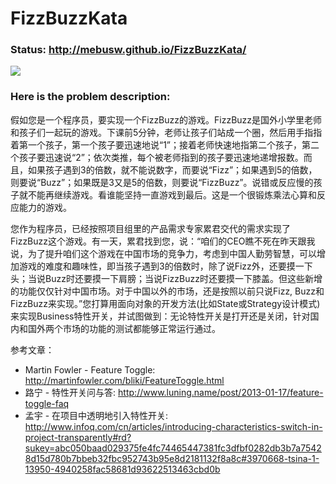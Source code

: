 FizzBuzzKata
============

### Status: http://mebusw.github.io/FizzBuzzKata/
![](https://travis-ci.org/mebusw/FizzBuzzKata.svg)

### Here is the problem description:

假如您是一个程序员，要实现一个FizzBuzz的游戏。FizzBuzz是国外小学里老师和孩子们一起玩的游戏。下课前5分钟，老师让孩子们站成一个圈，然后用手指指着第一个孩子，第一个孩子要迅速地说“1”；接着老师快速地指第二个孩子，第二个孩子要迅速说“2”；依次类推，每个被老师指到的孩子要迅速地递增报数。而且，如果孩子遇到3的倍数，就不能说数字，而要说“Fizz”；如果遇到5的倍数，则要说“Buzz”；如果既是3又是5的倍数，则要说“FizzBuzz”。说错或反应慢的孩子就不能再继续游戏。看谁能坚持一直游戏到最后。这是一个很锻炼乘法心算和反应能力的游戏。

您作为程序员，已经按照项目组里的产品需求专家累君交代的需求实现了FizzBuzz这个游戏。有一天，累君找到您，说：“咱们的CEO瞧不死在昨天跟我说，为了提升咱们这个游戏在中国市场的竞争力，考虑到中国人勤劳智慧，可以增加游戏的难度和趣味性，即当孩子遇到3的倍数时，除了说Fizz外，还要摸一下头；当说Buzz时还要摸一下肩膀；当说FizzBuzz时还要摸一下膝盖。但这些新增的功能仅仅针对中国市场。对于中国以外的市场，还是按照以前只说Fizz, Buzz和FizzBuzz来实现。”您打算用面向对象的开发方法(比如State或Strategy设计模式)来实现Business特性开关，并试图做到：无论特性开关是打开还是关闭，针对国内和国外两个市场的功能的测试都能够正常运行通过。

参考文章：
* Martin Fowler - Feature Toggle: http://martinfowler.com/bliki/FeatureToggle.html
* 路宁 - 特性开关问与答: http://www.luning.name/post/2013-01-17/feature-toggle-faq 
* 孟宇 - 在项目中透明地引入特性开关: http://www.infoq.com/cn/articles/introducing-characteristics-switch-in-project-transparently#rd?sukey=abc050baad029375fe4fc74465447381fc3dfbf0282db3b7a75428d15d780b7bbeb32fbc952743b95e8d2181132f8a8c#3970668-tsina-1-13950-4940258fac58681d93622513463cbd0b
